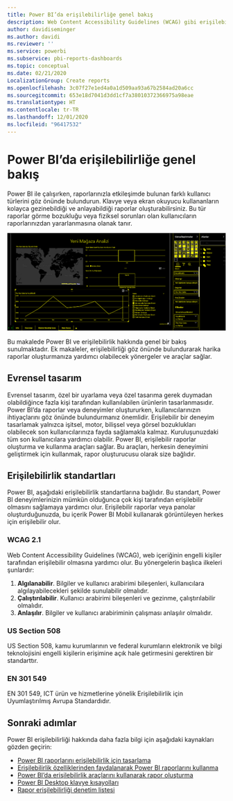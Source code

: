```yaml
---
title: Power BI’da erişilebilirliğe genel bakış
description: Web Content Accessibility Guidelines (WCAG) gibi erişilebilir Power BI Desktop raporları oluşturmaya yönelik özellikler ve öneriler
author: davidiseminger
ms.author: davidi
ms.reviewer: ''
ms.service: powerbi
ms.subservice: pbi-reports-dashboards
ms.topic: conceptual
ms.date: 02/21/2020
LocalizationGroup: Create reports
ms.openlocfilehash: 3c07f27e1ed4a0a1d509aa93a67b2584ad20a6cc
ms.sourcegitcommit: 653e18d7041d3dd1cf7a38010372366975a98eae
ms.translationtype: HT
ms.contentlocale: tr-TR
ms.lasthandoff: 12/01/2020
ms.locfileid: "96417532"
---
```

# <a name="overview-of-accessibility-in-power-bi"></a>Power BI’da erişilebilirliğe genel bakış

Power BI ile çalışırken, raporlarınızla etkileşimde bulunan farklı kullanıcı türlerini göz önünde bulundurun. Klavye veya ekran okuyucu kullananların kolayca gezinebildiği ve anlayabildiği raporlar oluşturabilirsiniz. Bu tür raporlar görme bozukluğu veya fiziksel sorunları olan kullanıcıların raporlarınızdan yararlanmasına olanak tanır.

![Yüksek karşıtlık pencere ayarları](media/desktop-accessibility/accessibility-05b.png)

Bu makalede Power BI ve erişilebilirlik hakkında genel bir bakış sunulmaktadır. Ek makaleler, erişilebilirliği göz önünde bulundurarak harika raporlar oluşturmanıza yardımcı olabilecek yönergeler ve araçlar sağlar.

## <a name="universal-design"></a>Evrensel tasarım

Evrensel tasarım, özel bir uyarlama veya özel tasarıma gerek duymadan olabildiğince fazla kişi tarafından kullanılabilen ürünlerin tasarlanmasıdır. Power BI’da raporlar veya deneyimler oluştururken, kullanıcılarınızın ihtiyaçlarını göz önünde bulundurmanız önemlidir. Erişilebilir bir deneyim tasarlamak yalnızca işitsel, motor, bilişsel veya görsel bozuklukları olabilecek son kullanıcılarınıza fayda sağlamakla kalmaz. Kuruluşunuzdaki tüm son kullanıcılara yardımcı olabilir. Power BI, erişilebilir raporlar oluşturma ve kullanma araçları sağlar. Bu araçları, herkesin deneyimini geliştirmek için kullanmak, rapor oluşturucusu olarak size bağlıdır.

## <a name="accessibility-standards"></a>Erişilebilirlik standartları

Power BI, aşağıdaki erişilebilirlik standartlarına bağlıdır. Bu standart, Power BI deneyimlerinizin mümkün olduğunca çok kişi tarafından erişilebilir olmasını sağlamaya yardımcı olur. Erişilebilir raporlar veya panolar oluşturduğunuzda, bu içerik Power BI Mobil kullanarak görüntüleyen herkes için erişilebilir olur.

### <a name="wcag-21"></a>WCAG 2.1

Web Content Accessibility Guidelines (WCAG), web içeriğinin engelli kişiler tarafından erişilebilir olmasına yardımcı olur. Bu yönergelerin başlıca ilkeleri şunlardır:

1. **Algılanabilir**. Bilgiler ve kullanıcı arabirimi bileşenleri, kullanıcılara algılayabilecekleri şekilde sunulabilir olmalıdır.
2. **Çalıştırılabilir**. Kullanıcı arabirimi bileşenleri ve gezinme, çalıştırılabilir olmalıdır.
3. **Anlaşılır**. Bilgiler ve kullanıcı arabiriminin çalışması anlaşılır olmalıdır.

### <a name="us-section-508"></a>US Section 508

US Section 508, kamu kurumlarının ve federal kurumların elektronik ve bilgi teknolojisini engelli kişilerin erişimine açık hale getirmesini gerektiren bir standarttır.

### <a name="en-301-549"></a>EN 301 549

EN 301 549, ICT ürün ve hizmetlerine yönelik Erişilebilirlik için Uyumlaştırılmış Avrupa Standardıdır.  

## <a name="next-steps"></a>Sonraki adımlar

Power BI erişilebilirliği hakkında daha fazla bilgi için aşağıdaki kaynakları gözden geçirin:

* [Power BI raporlarını erişilebilirlik için tasarlama](desktop-accessibility-creating-reports.md)
* [Erişilebilirlik özelliklerinden faydalanarak Power BI raporlarını kullanma](desktop-accessibility-consuming-tools.md)
* [Power BI’da erişilebilirlik araçlarını kullanarak rapor oluşturma](desktop-accessibility-creating-tools.md)
* [Power BI Desktop klavye kısayolları](desktop-accessibility-keyboard-shortcuts.md)
* [Rapor erişilebilirliği denetim listesi](desktop-accessibility-creating-reports.md#report-accessibility-checklist)


